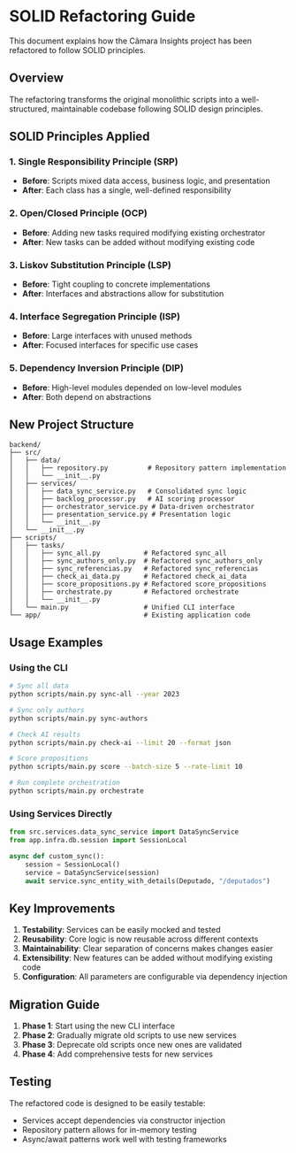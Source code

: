 # SOLID Refactoring Guide

This document explains how the Câmara Insights project has been refactored to follow SOLID principles.

## Overview

The refactoring transforms the original monolithic scripts into a well-structured, maintainable codebase following SOLID design principles.

## SOLID Principles Applied

### 1. Single Responsibility Principle (SRP)
- **Before**: Scripts mixed data access, business logic, and presentation
- **After**: Each class has a single, well-defined responsibility

### 2. Open/Closed Principle (OCP)
- **Before**: Adding new tasks required modifying existing orchestrator
- **After**: New tasks can be added without modifying existing code

### 3. Liskov Substitution Principle (LSP)
- **Before**: Tight coupling to concrete implementations
- **After**: Interfaces and abstractions allow for substitution

### 4. Interface Segregation Principle (ISP)
- **Before**: Large interfaces with unused methods
- **After**: Focused interfaces for specific use cases

### 5. Dependency Inversion Principle (DIP)
- **Before**: High-level modules depended on low-level modules
- **After**: Both depend on abstractions

## New Project Structure

```
backend/
├── src/
│   ├── data/
│   │   ├── repository.py          # Repository pattern implementation
│   │   └── __init__.py
│   ├── services/
│   │   ├── data_sync_service.py   # Consolidated sync logic
│   │   ├── backlog_processor.py   # AI scoring processor
│   │   ├── orchestrator_service.py # Data-driven orchestrator
│   │   ├── presentation_service.py # Presentation logic
│   │   └── __init__.py
│   └── __init__.py
├── scripts/
│   ├── tasks/
│   │   ├── sync_all.py           # Refactored sync_all
│   │   ├── sync_authors_only.py  # Refactored sync_authors_only
│   │   ├── sync_referencias.py   # Refactored sync_referencias
│   │   ├── check_ai_data.py      # Refactored check_ai_data
│   │   ├── score_propositions.py # Refactored score_propositions
│   │   ├── orchestrate.py        # Refactored orchestrate
│   │   └── __init__.py
│   └── main.py                   # Unified CLI interface
└── app/                          # Existing application code
```

## Usage Examples

### Using the CLI
```bash
# Sync all data
python scripts/main.py sync-all --year 2023

# Sync only authors
python scripts/main.py sync-authors

# Check AI results
python scripts/main.py check-ai --limit 20 --format json

# Score propositions
python scripts/main.py score --batch-size 5 --rate-limit 10

# Run complete orchestration
python scripts/main.py orchestrate
```

### Using Services Directly
```python
from src.services.data_sync_service import DataSyncService
from app.infra.db.session import SessionLocal

async def custom_sync():
    session = SessionLocal()
    service = DataSyncService(session)
    await service.sync_entity_with_details(Deputado, "/deputados")
```

## Key Improvements

1. **Testability**: Services can be easily mocked and tested
2. **Reusability**: Core logic is now reusable across different contexts
3. **Maintainability**: Clear separation of concerns makes changes easier
4. **Extensibility**: New features can be added without modifying existing code
5. **Configuration**: All parameters are configurable via dependency injection

## Migration Guide

1. **Phase 1**: Start using the new CLI interface
2. **Phase 2**: Gradually migrate old scripts to use new services
3. **Phase 3**: Deprecate old scripts once new ones are validated
4. **Phase 4**: Add comprehensive tests for new services

## Testing

The refactored code is designed to be easily testable:
- Services accept dependencies via constructor injection
- Repository pattern allows for in-memory testing
- Async/await patterns work well with testing frameworks